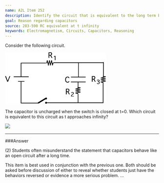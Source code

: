 ```yaml
---
name: A2L Item 252
description: Identify the circuit that is equivalent to the long term behavior of an RC circuit.
goal: Reason regarding capacitors
source: 283-590 RC equivalent at t infinity
keywords: Electromagnetism, Circuits, Capacitors, Reasoning
---
```


Consider the following circuit.

![Item252_fig1.gif](../images/Item252_fig1.gif)

The capacitor is uncharged when the switch is closed at t=0. Which
circuit is equivalent to this circuit as t approaches infinity?

<div class="img-center"><img
src="/files/Item252_fig2.gif" /></div>

<hr/>

###Answer

(2) Students often misunderstand the statement that capacitors behave
like an open circuit after a long time.

This item is best used in conjunction with the previous one. Both should
be asked before discussion of either to reveal whether students just
have the behaviors reversed or evidence a more serious problem. 
...
